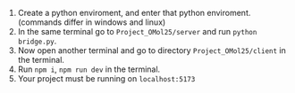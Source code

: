 1) Create a python enviroment, and enter that python enviroment. (commands differ in windows and linux)
2) In the same terminal go to ```Project_OMol25/server``` and run ```python bridge.py```. 
3) Now open another terminal and go to directory ```Project_OMol25/client``` in the terminal. 
4) Run ```npm i```, ```npm run dev``` in the terminal.
5) Your project must be running on ```localhost:5173```